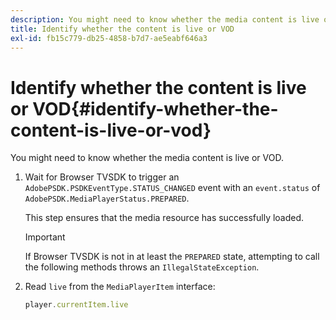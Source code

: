 ```yaml
---
description: You might need to know whether the media content is live or VOD.
title: Identify whether the content is live or VOD
exl-id: fb15c779-db25-4858-b7d7-ae5eabf646a3
---
```

# Identify whether the content is live or VOD{#identify-whether-the-content-is-live-or-vod}

You might need to know whether the media content is live or VOD.

1. Wait for Browser TVSDK to trigger an `AdobePSDK.PSDKEventType.STATUS_CHANGED` event with an `event.status` of `AdobePSDK.MediaPlayerStatus.PREPARED`.

   This step ensures that the media resource has successfully loaded. 

   >[!IMPORTANT]
   >
   >If Browser TVSDK is not in at least the `PREPARED` state, attempting to call the following methods throws an `IllegalStateException`.

1. Read `live` from the `MediaPlayerItem` interface:

   ```js
   player.currentItem.live
   ```
